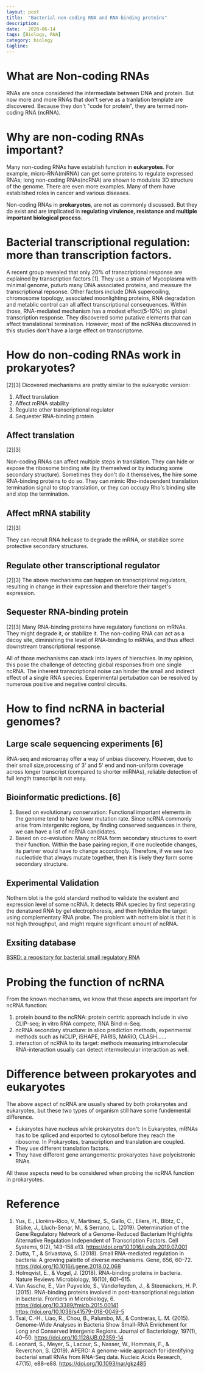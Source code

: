 ```yaml
---
layout: post
title:  "Bacterial non-coding RNA and RNA-binding proteins"
description:
date:   2020-06-14
tags: [Biology, RNA]
category: biology
tagline: 
---
```

# What are Non-coding RNAs

RNAs are once considered the intermediate between DNA and protein. But now more and more RNAs that don't serve as a tranlation template are discovered. Because they don't "code for protein", they are termed non-coding RNA (ncRNA). 

# Why are non-coding RNAs important?
Many non-coding RNAs have establish function in **eukaryotes**. For example, micro-RNA(miRNA) can get some proteins to regulate expressed RNAs; long non-coding RNAs(ncRNA) are shown to modulate 3D structure of the genome. There are even more examples. Many of them have established roles in cancer and various diseases. 

Non-coding RNAs in **prokaryotes**, are not as commonly discussed. But they do exist and are implicated in **regulating virulence, resistance and multiple important biological process**. 

# Bacterial transcriptional regulation: more than transcription factors.
A recent group revealed that only 20% of transcriptional response are explained by transcription factors [1]. They use a strain of Mycoplasma with minimal genome, puturb many DNA associated proteins, and measure the transcriptional repsonse. Other factors include DNA supercoiling, chromosome topology, associated moonlighting proteins, RNA degradation and metablic control can all affect transcriptional consequences. Within those, RNA-mediated mechanism has a modest effect(5-10%) on global transcription response. They discovered some putative elements that can affect translational termination. However, most of the ncRNAs discovered in this studies don't have a large effect on transcriptome. 

# How do non-coding RNAs work in prokaryotes?
[2][3]
Dicovered mechanisms are pretty similar to the eukaryotic version:

1. Affect translation
2. Affect mRNA stability
3. Regulate other transcriptional regulator
4. Sequester RNA-binding protein

## Affect translation
[2][3]

Non-coding RNAs can affect multiple steps in translation. They can hide or expose the ribosome binding site (by themselved or by inducing some secondary structure). Sometimes they don't do it themselves, the hire some RNA-binding proteins to do so. They can mimic Rho-independent translation termination signal to stop translation, or they can occupy Rho's binding site and stop the termination.

## Affect mRNA stability
[2][3]

They can recruit RNA helicase to degrade the mRNA, or stabilize some protective secondary structures.

## Regulate other transcriptional regulator
[2][3]
The above mechanisms can happen on transcriptional regulators, resulting in change in their expression and therefore their target's expression. 

## Sequester RNA-binding protein
[2][3]
Many RNA-binding proteins have regulatory functions on mRNAs. They might degrade it, or stabilize it. The non-coding RNA can act as a decoy site, diminishing the level of RNA-binding to mRNAs, and thus affect downstream transcriptional response.

All of those mechanisms can stack into layers of hierachies. In my opinion, this pose the challenge of detecting global responses from one single ncRNA. The inherent transcriptional noise can hinder the small and indirect effect of a single RNA species. Experimental pertubation can be resolved by numerous positive and negative control circuits.

# How to find ncRNA in bacterial genomes?

## Large scale sequencing experiments [6]
RNA-seq and microarray offer a way of unbias discovery. However, due to their small size,processing of 3' and 5' end and non-uniform coverage across longer transcript (compared to shorter miRNAs), reliable detection of full length transcript is not easy.

## Bioinformatic predictions. [6]
1. Based on evolutionary conservation: Functional important elements in the genome tend to have lower mutation rate. Since ncRNA commonly arise from intergenitc regions, by finding conserved sequences in there, we can have a list of ncRNA candidates.
2. Based on co-evolution: Many ncRNA form secondary structures to exert their function. Within the base pairing region, if one nucleotide changes, its partner would have to change accordingly. Therefore, if we see two nucleotide that always mutate together, then it is likely they form some secondary structure.

## Experimental Validation
Nothern blot is the gold standard method to validate the existent and expression level of some ncRNA. It detects RNA species by first seperating the denatured RNA by gel electrophoresis, and then hybirdize the target using complementary RNA probe. The problem with nothern blot is that it is not high throughput, and might require significant amount of ncRNA.

## Exsiting database
[BSRD: a repository for bacterial small regulatory RNA](https://www.ncbi.nlm.nih.gov/pmc/articles/PMC3531160/)

# Probing the function of ncRNA
From the known mechanisms, we know that these aspects are important for ncRNA function:
1. protein bound to the ncRNA: protein centric approach include in vivo CLIP-seq; in vitro RNA compete, RNA Bind-n-Seq.
2. ncRNA secondary structure: in slico prediction methods, experimental methods such as hiCLIP, iSHAPE, PARIS, MARIO, CLASH......
3. interaction of ncRNA to its target: methods measuring intramolecular RNA-interaction usually can detect intermolecular interaction as well.

# Difference between prokaryotes and eukaryotes
The above aspect of ncRNA are usually shared by both prokaryotes and eukaryotes, but these two types of organism still have some fundemental difference.

- Eukaryotes have nucleus while prokaryotes don't: In Eukaryotes, mRNAs has to be spliced and exported to cytosol before they reach the ribosome. In Prokaryotes, transcription and translation are coupled.
- They use different translation factors.
- They have different gene arrangements: prokaryotes have polycistronic RNAs.

All these aspects need to be considered when probing the ncRNA function in prokaryotes.


# Reference
1. Yus, E., Lloréns-Rico, V., Martínez, S., Gallo, C., Eilers, H., Blötz, C., Stülke, J., Lluch-Senar, M., & Serrano, L. (2019). Determination of the Gene Regulatory Network of a Genome-Reduced Bacterium Highlights Alternative Regulation Independent of Transcription Factors. Cell Systems, 9(2), 143-158.e13. https://doi.org/10.1016/j.cels.2019.07.001
2. Dutta, T., & Srivastava, S. (2018). Small RNA-mediated regulation in bacteria: A growing palette of diverse mechanisms. Gene, 656, 60–72. https://doi.org/10.1016/j.gene.2018.02.068
3. Holmqvist, E., & Vogel, J. (2018). RNA-binding proteins in bacteria. Nature Reviews Microbiology, 16(10), 601–615. 
4. Van Assche, E., Van Puyvelde, S., Vanderleyden, J., & Steenackers, H. P. (2015). RNA-binding proteins involved in post-transcriptional regulation in bacteria. Frontiers in Microbiology, 6. https://doi.org/10.3389/fmicb.2015.00141
https://doi.org/10.1038/s41579-018-0049-5
5. Tsai, C.-H., Liao, R., Chou, B., Palumbo, M., & Contreras, L. M. (2015). Genome-Wide Analyses in Bacteria Show Small-RNA Enrichment for Long and Conserved Intergenic Regions. Journal of Bacteriology, 197(1), 40–50. https://doi.org/10.1128/JB.02359-14
6. Leonard, S., Meyer, S., Lacour, S., Nasser, W., Hommais, F., & Reverchon, S. (2019). APERO: A genome-wide approach for identifying bacterial small RNAs from RNA-Seq data. Nucleic Acids Research, 47(15), e88–e88. https://doi.org/10.1093/nar/gkz485




